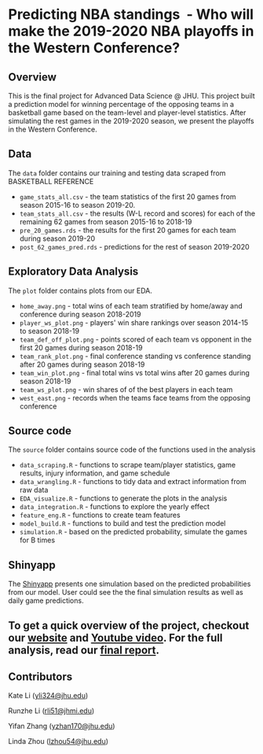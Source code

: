 # Predicting NBA standings  - Who will make the 2019-2020 NBA playoffs in the Western Conference?


## Overview
This is the final project for Advanced Data Science @ JHU. This project built a prediction model for winning percentage of the opposing teams in a basketball game based on the team-level and player-level statistics. After simulating the rest games in the 2019-2020 season, we present the playoffs in the Western Conference. 


## Data
The `data` folder contains our training and testing data scraped from BASKETBALL REFERENCE 
* `game_stats_all.csv` - the team statistics of the first 20 games from season 2015-16 to season 2019-20. 
* `team_stats_all.csv` - the results (W-L record and scores) for each of the remaining 62 games from season 2015-16 to 2018-19 
* `pre_20_games.rds` - the results for the first 20 games for each team during season 2019-20
* `post_62_games_pred.rds` - predictions for the rest of season 2019-2020

## Exploratory Data Analysis
The `plot` folder contains plots from our EDA. 
* `home_away.png` - total wins of each team stratified by home/away and conference during season 2018-2019
* `player_ws_plot.png` - players' win share rankings over season 2014-15 to season 2018-19 
* `team_def_off_plot.png` - points scored of each team vs opponent in the first 20 games during season 2018-19
* `team_rank_plot.png` - final conference standing vs conference standing after 20 games during season 2018-19
* `team_win_plot.png` - final total wins vs total wins after 20 games during season 2018-19
* `team_ws_plot.png` - win shares of of the best players in each team 
* `west_east.png` - records when the teams face teams from the opposing conference

## Source code
The `source` folder contains source code of the functions used in the analysis 
* `data_scraping.R` - functions to scrape team/player statistics, game results, injury information, and game schedule
* `data_wrangling.R` - functions to tidy data and extract information from raw data
* `EDA_visualize.R` - functions to generate the plots in the analysis 
* `data_integration.R` - functions to explore the yearly effect
* `feature_eng.R` - functions to create team features
* `model_build.R` - functions to build and test the prediction model 
* `simulation.R` - based on the predicted probability, simulate the games for B times

## Shinyapp

The [Shinyapp](https://kate-yueyi-li.shinyapps.io/nba_simulation_shiny/) presents one simulation based on the predicted probabilities from our model. User could see the the final simulation results as well as daily game predictions. 


## To get a quick overview of the project, checkout our [website](https://advds71x.github.io/NBAproj/) and [Youtube video](https://www.youtube.com/watch?v=nkDTnJeeuJs&feature=youtu.be). For the full analysis, read our [final report](https://advds71x.github.io/nba_data_analysis/description). 

## Contributors
Kate Li (yli324@jhu.edu) 

Runzhe Li (rli51@jhmi.edu)

Yifan Zhang (yzhan170@jhu.edu)

Linda Zhou (lzhou54@jhu.edu)

